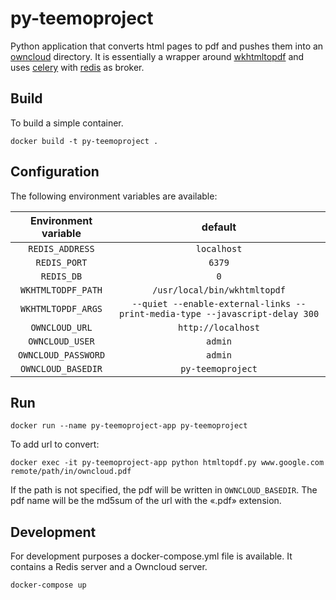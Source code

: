 # py-teemoproject
Python application that converts html pages to pdf and pushes them into an [owncloud](https://owncloud.org/) directory.
It is essentially a wrapper around [wkhtmltopdf](https://wkhtmltopdf.org/) and uses [celery](http://www.celeryproject.org/) with [redis](https://redis.io) as broker.


## Build

To build a simple container.
```
docker build -t py-teemoproject .
```

## Configuration

The following environment variables are available:

|   Environment variable  |                                    default                                  |
|:-----------------------:|:---------------------------------------------------------------------------:|
|     `REDIS_ADDRESS`     |                                 `localhost`                                 |
|       `REDIS_PORT`      |                                    `6379`                                   |
|        `REDIS_DB`       |                                     `0`                                     |
|    `WKHTMLTODPF_PATH`   |                         `/usr/local/bin/wkhtmltopdf`                        |
|    `WKHTMLTOPDF_ARGS`   | `--quiet --enable-external-links --print-media-type --javascript-delay 300` |
|      `OWNCLOUD_URL`     |                              `http://localhost`                             |
|     `OWNCLOUD_USER`     |                                   `admin`                                   |
|   `OWNCLOUD_PASSWORD`   |                                   `admin`                                   |
|    `OWNCLOUD_BASEDIR`   |                              `py-teemoproject`                              |


## Run

```
docker run --name py-teemoproject-app py-teemoproject
```

To add url to convert:
```
docker exec -it py-teemoproject-app python htmltopdf.py www.google.com remote/path/in/owncloud.pdf
```
If the path is not specified, the pdf will be written in `OWNCLOUD_BASEDIR`. The pdf name will be the md5sum of the url with the «.pdf» extension.

## Development

For development purposes a docker-compose.yml file is available.
It contains a Redis server and a Owncloud server.
```
docker-compose up
```
